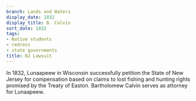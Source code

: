 ```yaml
---
branch: Lands and Waters
display_date: 1832
display_title: B. Calvin
sort_date: 1832
tags:
- Native students
- redress
- state governments
title: NJ Lawsuit
---
```


In 1832, Lunaapeew in Wisconsin successfully petition the State of New Jersey for compensation based on claims to lost fishing and hunting rights promised by the Treaty of Easton. Bartholomew Calvin serves as attorney for Lunaapeew.